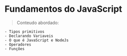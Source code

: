 # Fundamentos do JavaScript #

>Conteudo abordado:
```````
- Tipos primitivos
- Declarando Variaveis 
- O que é JavaScript e NodeJs
- Operadores
- Funções
